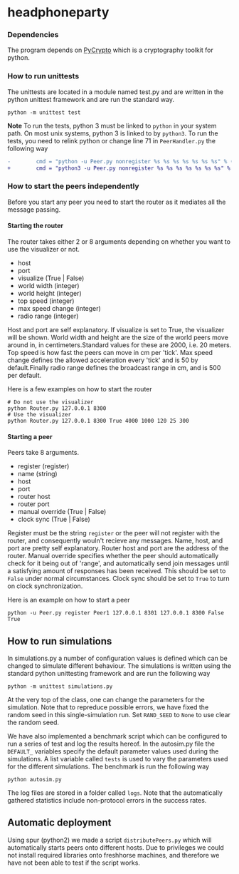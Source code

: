 # headphoneparty

### Dependencies
The program depends on [PyCrypto](https://www.dlitz.net/software/pycrypto/) which is a cryptography toolkit for python.

### How to run unittests
The unittests are located in a module named test.py and are written in the python unittest framework and are run the standard way.

```
python -m unittest test
```

**Note** To run the tests, python 3 must be linked to `python` in your system path. On most unix systems, python 3 is linked to by `python3`. To run the tests, you need to relink python or change line 71 in `PeerHandler.py` the following way

```diff
-        cmd = "python -u Peer.py nonregister %s %s %s %s %s %s %s" % (name, host, port, ROUTER_HOST, ROUTER_PORT, manualOverride, clockSync)
+        cmd = "python3 -u Peer.py nonregister %s %s %s %s %s %s %s" % (name, host, port, ROUTER_HOST, ROUTER_PORT, manualOverride, clockSync)
```

### How to start the peers independently
Before you start any peer you need to start the router as it mediates all the message passing.

#### Starting the router
The router takes either 2 or 8 arguments depending on whether you want to use the visualizer or not.

* host
* port
* visualize (True | False)
* world width (integer)
* world height (integer)
* top speed (integer)
* max speed change (integer)
* radio range (integer)

Host and port are self explanatory. If visualize is set to True, the visualizer will be shown. World width and height are the size of the world peers move around in, in centimeters.Standard values for these are 2000, i.e. 20 meters. Top speed is how fast the peers can move in cm per 'tick'. Max speed change defines the allowed acceleration every 'tick' and is 50 by default.Finally radio range defines the broadcast range in cm, and is 500 per default.

Here is a few examples on how to start the router

```
# Do not use the visualizer
python Router.py 127.0.0.1 8300
# Use the visualizer
python Router.py 127.0.0.1 8300 True 4000 1000 120 25 300
```

#### Starting a peer
Peers take 8 arguments.

* register (register)
* name (string)
* host
* port
* router host
* router port
* manual override (True | False)
* clock sync (True | False)

Register must be the string `register` or the peer will not register with the router, and consequently wouln't recieve any messages. Name, host, and port are pretty self explanatory. Router host and port are the address of the router. Manual override specifies whether the peer should automatically check for it being out of 'range', and automatically send join messages until a satisfying amount of responses has been received. This should be set to `False` under normal circumstances. Clock sync should be set to `True` to turn on clock synchronization.

Here is an example on how to start a peer

```
python -u Peer.py register Peer1 127.0.0.1 8301 127.0.0.1 8300 False True
```

## How to run simulations
In simulations.py a number of configuration values is defined which can be changed to simulate different behaviour. The simulations is written using the standard python unittesting framework and are run the following way
```
python -m unittest simulations.py
```
At the very top of the class, one can change the parameters for the simulation. Note that to repreduce possible errors, we have fixed the random seed in this single-simulation run. Set `RAND_SEED` to `None` to use clear the random seed.

We have also implemented a benchmark script which can be configured to run a series of test and log the results hereof. In the autosim.py file the `DEFAULT_` variables specify the default parameter values used during the simulations. A list variable called `tests` is used to vary the parameters used for the different simulations. The benchmark is run the following way
```
python autosim.py
```
The log files are stored in a folder called `logs`. Note that the automatically gathered statistics include non-protocol errors in the success rates.

## Automatic deployment
Using spur (python2) we made a script `distributePeers.py` which will automatically starts peers onto different hosts. Due to privileges we could not install required libraries onto freshhorse machines, and therefore we have not been able to test if the script works.